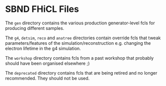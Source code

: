 # SBND FHiCL Files

The `gen` directory contains the various production generator-level fcls for producing different samples.

The `g4`, `detsim`, `reco` and `anatree` directories contain override fcls that tweak parameters/features of the simulation/reconstruction e.g. changing the electron lifetime in the g4 simulation.

The `workshop` directory contains fcls from a past workshop that probably should have been organised elsewhere ;)

The `deprecated` directory contains fcls that are being retired and no longer recommended. They should not be used.

